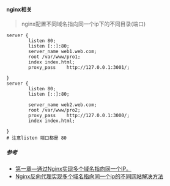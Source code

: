 #### nginx相关

> nginx配置不同域名指向同一个ip下的不同目录(端口)
```shell
server {
        listen 80;
        listen [::]:80;
        server_name web1.web.com;
        root /var/www/pro1;
        index index.html;
        proxy_pass    http://127.0.0.1:3001/;

}
server {
        listen 80;
        listen [::]:80;

        server_name web2.web.com;
        root /var/www/pro2;
        proxy_pass    http://127.0.0.1:3000/;
        index index.html;

}
# 注意listen 端口都是 80
```
##### 参考
+ [第一章—通过Nginx实现多个域名指向同一个IP。](https://blog.csdn.net/mokeysll/article/details/94858556)
+ [Nginx反向代理实现多个域名指向同一个ip的不同网站解决方法](https://www.linuxidc.com/Linux/2018-10/154702.htm)